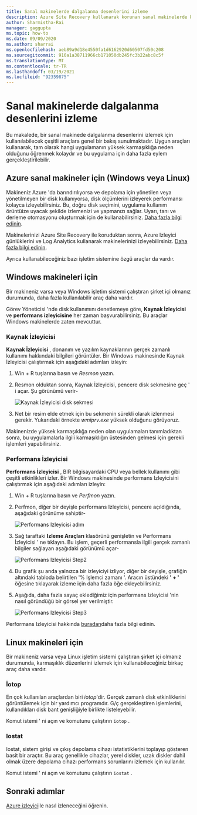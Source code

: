 ```yaml
---
title: Sanal makinelerde dalgalanma desenlerini izleme
description: Azure Site Recovery kullanarak korunan sanal makinelerde karmaşıklık düzenlerini izlemeyi öğrenin
author: Sharmistha-Rai
manager: gaggupta
ms.topic: how-to
ms.date: 09/09/2020
ms.author: sharrai
ms.openlocfilehash: aeb89a9d18e4550fa1d6162920d60507fd50c208
ms.sourcegitcommit: 910a1a38711966cb171050db245fc3b22abc8c5f
ms.translationtype: MT
ms.contentlocale: tr-TR
ms.lasthandoff: 03/19/2021
ms.locfileid: "92359875"
---
```

# <a name="monitoring-churn-patterns-on-virtual-machines"></a>Sanal makinelerde dalgalanma desenlerini izleme

Bu makalede, bir sanal makinede dalgalanma desenlerini izlemek için kullanılabilecek çeşitli araçlara genel bir bakış sunulmaktadır. Uygun araçları kullanarak, tam olarak hangi uygulamanın yüksek karmaşıklığa neden olduğunu öğrenmek kolaydır ve bu uygulama için daha fazla eylem gerçekleştirilebilir.

## <a name="for-azure-virtual-machines-windows-or-linux"></a>Azure sanal makineler için (Windows veya Linux)

Makineniz Azure 'da barındırılıyorsa ve depolama için yönetilen veya yönetilmeyen bir disk kullanıyorsa, disk ölçümlerini izleyerek performansı kolayca izleyebilirsiniz. Bu, doğru disk seçimini, uygulama kullanım örüntüize uyacak şekilde izlemenizi ve yapmanızı sağlar. Uyarı, tanı ve derleme otomasyonu oluşturmak için de kullanabilirsiniz. [Daha fazla bilgi edinin](https://azure.microsoft.com/blog/per-disk-metrics-managed-disks/).

Makinelerinizi Azure Site Recovery ile koruduktan sonra, Azure Izleyici günlüklerini ve Log Analytics kullanarak makinelerinizi izleyebilirsiniz. [Daha fazla bilgi edinin](./monitor-log-analytics.md).

Ayrıca kullanabileceğiniz bazı işletim sistemine özgü araçlar da vardır.

## <a name="for-windows-machines"></a>Windows makineleri için

Bir makineniz varsa veya Windows işletim sistemi çalıştıran şirket içi olmanız durumunda, daha fazla kullanılabilir araç daha vardır.

Görev Yöneticisi 'nde disk kullanımını denetlemeye göre, **Kaynak İzleyicisi** ve **performans izleyicisine** her zaman başvurabilirsiniz. Bu araçlar Windows makinelerde zaten mevcuttur.

### <a name="resource-monitor"></a>Kaynak İzleyicisi

**Kaynak İzleyicisi** , donanım ve yazılım kaynaklarının gerçek zamanlı kullanımı hakkındaki bilgileri görüntüler. Bir Windows makinesinde Kaynak İzleyicisi çalıştırmak için aşağıdaki adımları izleyin:

1. Win + R tuşlarına basın ve _Resmon_ yazın.
1. Resmon olduktan sonra, Kaynak İzleyicisi, pencere disk sekmesine geç ' i açar. Şu görünümü verir-

    ![Kaynak İzleyicisi disk sekmesi](./media/monitoring-high-churn/resmon-disk-tab.png)

1. Net bir resim elde etmek için bu sekmenin sürekli olarak izlenmesi gerekir. Yukarıdaki örnekte _wmiprv.exe_ yüksek olduğunu görüyoruz.

Makinenizde yüksek karmaşıklığa neden olan uygulamaları tanımladıktan sonra, bu uygulamalarla ilgili karmaşıklığın üstesinden gelmesi için gerekli işlemleri yapabilirsiniz.

### <a name="performance-monitor"></a>Performans İzleyicisi

**Performans İzleyicisi** , BIR bilgisayardaki CPU veya bellek kullanımı gibi çeşitli etkinlikleri izler. Bir Windows makinesinde performans Izleyicisini çalıştırmak için aşağıdaki adımları izleyin:

1. Win + R tuşlarına basın ve _Perfmon_ yazın.
1. Perfmon, diğer bir deyişle performans Izleyicisi, pencere açıldığında, aşağıdaki görünüme sahiptir-

    ![Performans Izleyicisi adım](./media/monitoring-high-churn/perfmon-step1.png)

1. Sağ taraftaki **Izleme Araçları** klasörünü genişletin ve Performans İzleyicisi ' ne tıklayın. Bu işlem, geçerli performansla ilgili gerçek zamanlı bilgiler sağlayan aşağıdaki görünümü açar-

    ![Performans Izleyicisi Step2](./media/monitoring-high-churn/perfmon-step1.png)

1. Bu grafik şu anda yalnızca bir izleyiciyi izliyor, diğer bir deyişle, grafiğin altındaki tabloda belirtilen '% Işlemci zamanı '. Aracın üstündeki **' + '** öğesine tıklayarak izleme için daha fazla öğe ekleyebilirsiniz.
1. Aşağıda, daha fazla sayaç eklediğimiz için performans Izleyicisi 'nin nasıl göründüğü bir görsel yer verilmiştir.

    ![Performans Izleyicisi Step3](./media/monitoring-high-churn/perfmon-step3.png)

Performans Izleyicisi hakkında [buradan](/dynamics365/business-central/dev-itpro/administration/monitor-use-performance-monitor-collect-event-trace-data)daha fazla bilgi edinin.

## <a name="for-linux-machines"></a>Linux makineleri için

Bir makineniz varsa veya Linux işletim sistemi çalıştıran şirket içi olmanız durumunda, karmaşıklık düzenlerini izlemek için kullanabileceğiniz birkaç araç daha vardır.

### <a name="iotop"></a>İotop

En çok kullanılan araçlardan biri _iotop_'dir. Gerçek zamanlı disk etkinliklerini görüntülemek için bir yardımcı programdır. G/ç gerçekleştiren işlemlerini, kullandıkları disk bant genişliğiyle birlikte listeleyebilir.

Komut istemi ' ni açın ve komutunu çalıştırın `iotop` .

### <a name="iostat"></a>Iostat

Iostat, sistem girişi ve çıkış depolama cihazı istatistiklerini toplayıp gösteren basit bir araçtır. Bu araç genellikle cihazlar, yerel diskler, uzak diskler dahil olmak üzere depolama cihazı performans sorunlarını izlemek için kullanılır.

Komut istemi ' ni açın ve komutunu çalıştırın `iostat` .

## <a name="next-steps"></a>Sonraki adımlar

[Azure izleyici](monitor-log-analytics.md)ile nasıl izleneceğini öğrenin.